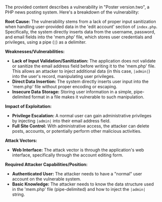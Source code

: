 The provided content describes a vulnerability in "Poster version.two", a PHP news posting system. Here's a breakdown of the vulnerability:

**Root Cause:**
The vulnerability stems from a lack of proper input sanitization when handling user-provided data in the 'edit account' section of `index.php`. Specifically, the system directly inserts data from the username, password, and email fields into the 'mem.php' file, which stores user credentials and privileges, using a pipe (`|`) as a delimiter.

**Weaknesses/Vulnerabilities:**
- **Lack of Input Validation/Sanitization:** The application does not validate or sanitize the email address field before writing it to the 'mem.php' file. This allows an attacker to inject additional data (in this case, `|admin|`) into the user's record, manipulating user privileges.
- **Direct Data Insertion:** The system directly inserts user input into the 'mem.php' file without proper encoding or escaping.
- **Insecure Data Storage:** Storing user information in a simple, pipe-delimited format in a file makes it vulnerable to such manipulation.

**Impact of Exploitation:**
- **Privilege Escalation:** A normal user can gain administrative privileges by injecting `|admin|` into their email address field.
- **Full Site Control:** With administrative access, the attacker can delete posts, accounts, or potentially perform other malicious activities.

**Attack Vectors:**
- **Web Interface:** The attack vector is through the application's web interface, specifically through the account editing form.

**Required Attacker Capabilities/Position:**
- **Authenticated User:** The attacker needs to have a "normal" user account on the vulnerable system.
- **Basic Knowledge:** The attacker needs to know the data structure used in the 'mem.php' file (pipe-delimited) and how to inject the `|admin|` string.